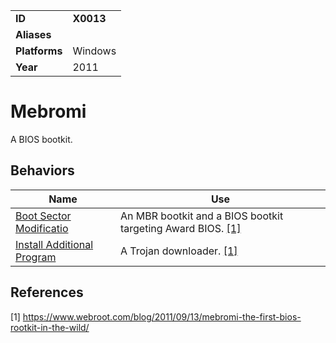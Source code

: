 |||
|---------|------------------------|
|**ID**|**X0013**|
|**Aliases**||
|**Platforms**|Windows|
|**Year**| 2011 |


Mebromi
=======
A BIOS bootkit.

Behaviors
---------
|Name|Use|
|---------------------|-------------------------------------------------------|
|[Boot Sector Modificatio](https://github.com/MBCProject/mbc-markdown/blob/master/defense-evasion/boot-sector-mod.md)| An MBR bootkit and a BIOS bootkit targeting Award BIOS. [[1]](#1)|
|[Install Additional Program](https://github.com/MBCProject/mbc-markdown/blob/master/execution/install-prog.md) | A Trojan downloader. [[1]](#1)|

References
----------
<a name="1">[1]</a> https://www.webroot.com/blog/2011/09/13/mebromi-the-first-bios-rootkit-in-the-wild/